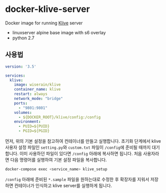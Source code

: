 # docker-klive-server

Docker image for running [Klive](https://github.com/soju6jan/KLive) server
- linuxserver alpine base image with s6 overlay
- python 2.7


## 사용법

```yaml
version: '3.5'

services:
  klive:
    image: wiserain/klive
    container_name: klive
    restart: always
    network_mode: "bridge"
    ports:
      - "9801:9801"
    volumes:
      - ${DOCKER_ROOT}/klive/config:/config
    environment:
      - PUID=${PUID}
      - PGID=${PGID}
```

먼저, 위의 기본 설정을 참고하여 컨테이너를 만들고 실행합니다. 초기화 단계에서 klive 사용자 설정 파일인 ```setting.py```와 ```custom.txt``` 파일이 ```/config```에 준비될 때까지 대기합니다. 이미 사용하던 파일이 있다면 ```/config``` 아래에 복사하면 됩니다. 처음 사용자라면 다음 명령어를 실행하여 기본 설정 파일을 복사합니다.

```bash
docker-compose exec <service_name> klive_setup
```

```/config``` 아래에 준비된 ```*.sample``` 파일을 원하는대로 수정한 후 확장자를 지워서 저장하면 컨테이너가 인식하고 klive server를 실행하게 됩니다.
